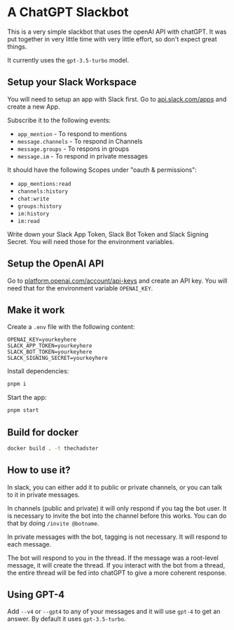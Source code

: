 # A ChatGPT Slackbot

This is a very simple slackbot that uses the openAI API with chatGPT. It was put together in very little time with very little effort, so don't expect great things.

It currently uses the `gpt-3.5-turbo` model.

## Setup your Slack Workspace

You will need to setup an app with Slack first. Go to [api.slack.com/apps](https://api.slack.com/apps/) and create a new App.

Subscribe it to the following events:

- `app_mention` - To respond to mentions
- `message.channels` - To respond in Channels
- `message.groups` - To respons in groups
- `message.im` - To respond in private messages

It should have the following Scopes under "oauth & permissions":

- `app_mentions:read`
- `channels:history`
- `chat:write`
- `groups:history`
- `im:history`
- `im:read`

Write down your Slack App Token, Slack Bot Token and Slack Signing Secret. You will need those for the environment variables.

## Setup the OpenAI API

Go to [platform.openai.com/account/api-keys](https://platform.openai.com/account/api-keys) and create an API key. You will need that for the environment variable `OPENAI_KEY`.

## Make it work

Create a `.env` file with the following content:

```
OPENAI_KEY=yourkeyhere
SLACK_APP_TOKEN=yourkeyhere
SLACK_BOT_TOKEN=yourkeyhere
SLACK_SIGNING_SECRET=yourkeyhere
```

Install dependencies:

```bash
pnpm i
```

Start the app:

```bash
pnpm start
```

## Build for docker 

```bash
docker build . -t thechadster
```

## How to use it?

In slack, you can either add it to public or private channels, or you can talk to it in private messages.

In channels (public and private) it will only respond if you tag the bot user. It is necessary to invite the bot into the channel before this works. You can do that by doing `/invite @botname`.

In private messages with the bot, tagging is not necessary. It will respond to each message.

The bot will respond to you in the thread. If the message was a root-level message, it will create the thread. If you interact with the bot from a thread, the entire thread will be fed into chatGPT to give a more coherent response.

## Using GPT-4

Add `--v4` or `--gpt4` to any of your messages and it will use `gpt-4` to get an answer. By default it uses `gpt-3.5-turbo`.